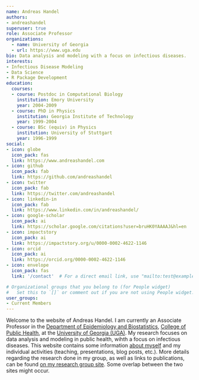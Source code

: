 ```yaml
---
name: Andreas Handel
authors:
- andreashandel
superuser: true
role: Associate Professor
organizations:
  - name: University of Georgia 
  - url: https://www.uga.edu
bio: Data analysis and modeling with a focus on infectious diseases.  
interests:
- Infectious Disease Modeling
- Data Science
- R Package Development
education:
  courses:
  - course: Postdoc in Computational Biology
    institution: Emory University
    year: 2004-2009
  - course: PhD in Physics
    institution: Georgia Institute of Technology
    year: 1999-2004
  - course: BSc (equiv) in Physics
    institution: University of Stuttgart
    year: 1996-1999
social:
- icon: globe
  icon_pack: fas
  link: https://www.andreashandel.com
- icon: github
  icon_pack: fab
  link: https://github.com/andreashandel
- icon: twitter
  icon_pack: fab
  link: https://twitter.com/andreashandel
- icon: linkedin-in
  icon_pack: fab
  link: https://www.linkedin.com/in/andreashandel/
- icon: google-scholar
  icon_pack: ai
  link: https://scholar.google.com/citations?user=bruHK0YAAAAJ&hl=en
- icon: impactstory
  icon_pack: ai
  link: https://impactstory.org/u/0000-0002-4622-1146
- icon: orcid
  icon_pack: ai
  link: https://orcid.org/0000-0002-4622-1146
- icon: envelope
  icon_pack: fas
  link: '/contact'  # For a direct email link, use "mailto:test@example.org".

# Organizational groups that you belong to (for People widget)
#   Set this to `[]` or comment out if you are not using People widget.  
user_groups:
- Current Members
---
```


Welcome to the website of Andreas Handel. I am currently an Associate Professor in the [Department of Epidemiology and Biostatistics](https://publichealth.uga.edu/departments/epidemiology-biostatistics/),
[College of Public Health](https://www.publichealth.uga.edu/), at the [University of Georgia (UGA)](https://www.uga.edu/). 
My research focuses on data analysis and modeling in public health, wihth a focus on infectious diseases. 
This website contains some information [about myself](/aboutme/) and my individual activities (teaching, presentations, blog posts, etc.). 
More details regarding the research done in my group, as well as links to publications, can be found [on my research group site](https://handelgroup.uga.edu/). 
Some overlap between the two sites might occur.




